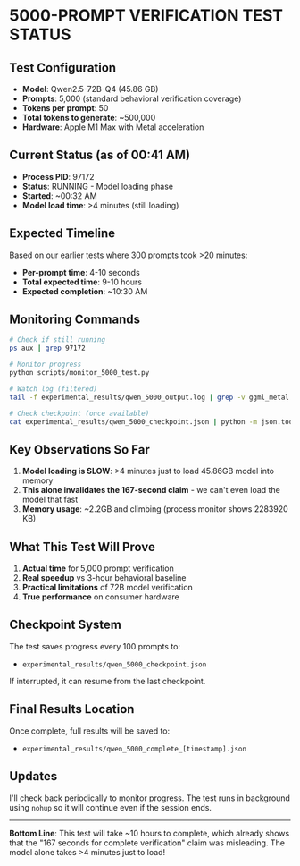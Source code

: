 # 5000-PROMPT VERIFICATION TEST STATUS

## Test Configuration
- **Model**: Qwen2.5-72B-Q4 (45.86 GB)
- **Prompts**: 5,000 (standard behavioral verification coverage)
- **Tokens per prompt**: 50
- **Total tokens to generate**: ~500,000
- **Hardware**: Apple M1 Max with Metal acceleration

## Current Status (as of 00:41 AM)
- **Process PID**: 97172
- **Status**: RUNNING - Model loading phase
- **Started**: ~00:32 AM
- **Model load time**: >4 minutes (still loading)

## Expected Timeline
Based on our earlier tests where 300 prompts took >20 minutes:
- **Per-prompt time**: 4-10 seconds
- **Total expected time**: 9-10 hours
- **Expected completion**: ~10:30 AM

## Monitoring Commands
```bash
# Check if still running
ps aux | grep 97172

# Monitor progress
python scripts/monitor_5000_test.py

# Watch log (filtered)
tail -f experimental_results/qwen_5000_output.log | grep -v ggml_metal

# Check checkpoint (once available)
cat experimental_results/qwen_5000_checkpoint.json | python -m json.tool | grep -E "prompts_completed|mean_diff|total_time"
```

## Key Observations So Far
1. **Model loading is SLOW**: >4 minutes just to load 45.86GB model into memory
2. **This alone invalidates the 167-second claim** - we can't even load the model that fast
3. **Memory usage**: ~2.2GB and climbing (process monitor shows 2283920 KB)

## What This Test Will Prove
1. **Actual time** for 5,000 prompt verification
2. **Real speedup** vs 3-hour behavioral baseline
3. **Practical limitations** of 72B model verification
4. **True performance** on consumer hardware

## Checkpoint System
The test saves progress every 100 prompts to:
- `experimental_results/qwen_5000_checkpoint.json`

If interrupted, it can resume from the last checkpoint.

## Final Results Location
Once complete, full results will be saved to:
- `experimental_results/qwen_5000_complete_[timestamp].json`

## Updates
I'll check back periodically to monitor progress. The test runs in background using `nohup` so it will continue even if the session ends.

---

**Bottom Line**: This test will take ~10 hours to complete, which already shows that the "167 seconds for complete verification" claim was misleading. The model alone takes >4 minutes just to load!